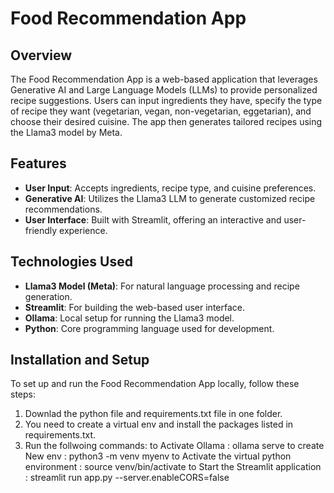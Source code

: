 # Food Recommendation App

## Overview

The Food Recommendation App is a web-based application that leverages Generative AI and Large Language Models (LLMs) to provide personalized recipe suggestions. Users can input ingredients they have, specify the type of recipe they want (vegetarian, vegan, non-vegetarian, eggetarian), and choose their desired cuisine. The app then generates tailored recipes using the Llama3 model by Meta.

## Features

- **User Input**: Accepts ingredients, recipe type, and cuisine preferences.
- **Generative AI**: Utilizes the Llama3 LLM to generate customized recipe recommendations.
- **User Interface**: Built with Streamlit, offering an interactive and user-friendly experience.

## Technologies Used

- **Llama3 Model (Meta)**: For natural language processing and recipe generation.
- **Streamlit**: For building the web-based user interface.
- **Ollama**: Local setup for running the Llama3 model.
- **Python**: Core programming language used for development.

## Installation and Setup

To set up and run the Food Recommendation App locally, follow these steps:
1. Downlad the python file and requirements.txt file in one folder.
2. You need to create a virtual env and install the packages listed in requirements.txt.
3. Run the follwoing commands:
           to Activate Ollama :  ollama serve
           to create New env : python3 -m venv myenv
           to Activate the virtual python environment : source venv/bin/activate
           to Start the Streamlit application : streamlit run app.py --server.enableCORS=false

